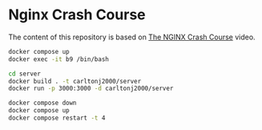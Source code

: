 # Nginx Crash Course

The content of this repository is based on
[The NGINX Crash Course](https://youtu.be/7VAI73roXaY)
video.

```bash
docker compose up
docker exec -it b9 /bin/bash

cd server
docker build . -t carltonj2000/server
docker run -p 3000:3000 -d carltonj2000/server

docker compose down
docker compose up
docker compose restart -t 4
```
